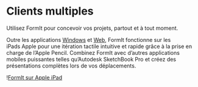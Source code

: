 # Clients multiples

Utilisez FormIt pour concevoir vos projets, partout et à tout moment.

Outre les applications [Windows](https://formit.autodesk.com/download) et [Web](https://formit.autodesk.com/app), FormIt fonctionne sur les iPads Apple pour une itération tactile intuitive et rapide grâce à la prise en charge de l’Apple Pencil. Combinez FormIt avec d’autres applications mobiles puissantes telles qu’Autodesk SketchBook Pro et créez des présentations complètes lors de vos déplacements.

\![FormIt sur Apple iPad](<../.gitbook/assets/ipad scenes (1).png>)
